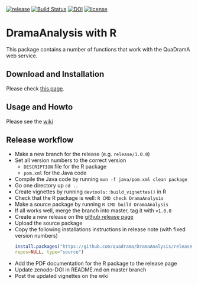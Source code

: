 [![release](https://img.shields.io/badge/release-0.4.1-blue.svg)](https://github.com/quadrama/DramaAnalysis/releases/tag/v0.4.1)
[![Build Status](https://travis-ci.org/quadrama/DramaAnalysis.svg?branch=master)](https://travis-ci.org/quadrama/DramaAnalysis)
[![DOI](https://zenodo.org/badge/64286398.svg)](https://zenodo.org/badge/latestdoi/64286398)
[![license](https://img.shields.io/badge/license-Apache%202-blue.svg)](LICENSE)

# DramaAnalysis with R

This package contains a number of functions that work with the QuaDramA web service.

## Download and Installation
Please check [this page](https://github.com/quadrama/DramaAnalysis/releases).

## Usage and Howto
Please see the [wiki](https://github.com/quadrama/DramaAnalysis/wiki)

## Release workflow
- Make a new branch for the release (e.g. `release/1.0.0`)
- Set all version numbers to the correct version
  - `DESCRIPTION` file for the R package
  - `pom.xml` for the Java code
- Compile the Java code by running `mvn -f java/pom.xml clean package`
- Go one directory up `cd ..`
- Create vignettes by running `devtools::build_vignettes()` in R
- Check that the R package is well: `R CMD check DramaAnalysis`
- Make a source package by running `R CMD build DramaAnalysis`
- If all works well, merge the branch into master, tag it with `v1.0.0`
- Create a new release on the [github release page](https://github.com/quadrama/DramaAnalysis/releases)
- Upload the source package
- Copy the following installations instructions in release note (with fixed version numbers)
   ```R
   install.packages("https://github.com/quadrama/DramaAnalysis/releases/download/v1.0.0/DramaAnalysis_1.0.0.tar.gz",
   repos=NULL, type="source")
   ```
- Add the PDF documentation for the R package to the release page
- Update zenodo-DOI in README.md on master branch
- Post the updated vignettes on the wiki
